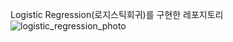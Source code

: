 Logistic Regression(로지스틱회귀)를 구현한 레포지토리
![logistic_regression_photo](https://github.com/JEONGSEJIN/Machine-Learning/assets/41496585/7eb41da5-7cee-45e6-be30-1a169888948d)
